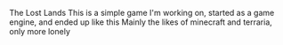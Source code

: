 The Lost Lands
This is a simple game I'm working on, started as a game engine, and ended up like this
Mainly the likes of minecraft and terraria, only more lonely
